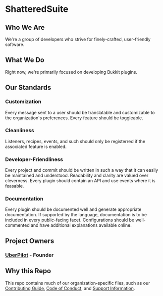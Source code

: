 # ShatteredSuite

## Who We Are

We're a group of developers who strive for finely-crafted, user-friendly software. 

## What We Do

Right now, we're primarily focused on developing Bukkit plugins.

## Our Standards

### Customization

Every message sent to a user should be translatable and customizable to the organization's preferences. Every feature should be toggleable.

### Cleanliness

Listeners, recipes, events, and such should only be registerred if the associated feature is enabled.

### Developer-Friendliness

Every project and commit should be written in such a way that it can easily be maintained and understood. Readability and clarity are valued over cleverness.
Every plugin should contain an API and use events where it is feasable.

### Documentation

Every plugin should be documented well and generate appropriate documentation. If supported by the language, documentation is to be included in every public-facing facet. Configurations should be well-commented and have additional explanations available online.

## Project Owners

### [UberPilot](https://github.com/UberPilot) - Founder

## Why this Repo
This repo contains much of our organization-specific files, such as our [Contributing Guide](./.github/CONTRIBUTING.md), [Code of Conduct](./.github/CODE_OF_CONDUCT.md), and [Support Information](./.github/SUPPORT.md).